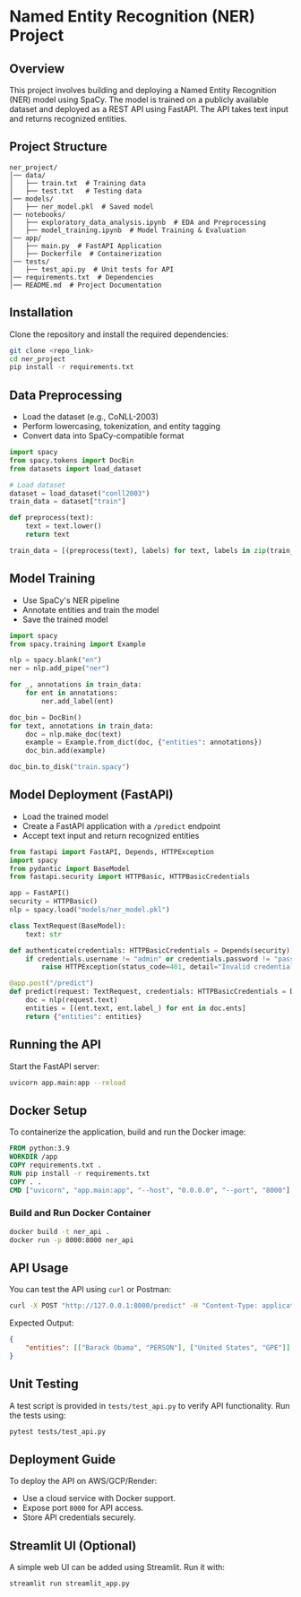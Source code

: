 # Named Entity Recognition (NER) Project

## Overview
This project involves building and deploying a Named Entity Recognition (NER) model using SpaCy. The model is trained on a publicly available dataset and deployed as a REST API using FastAPI. The API takes text input and returns recognized entities.

## Project Structure
```
ner_project/
│── data/
│   ├── train.txt  # Training data
│   ├── test.txt   # Testing data
│── models/
│   ├── ner_model.pkl  # Saved model
│── notebooks/
│   ├── exploratory_data_analysis.ipynb  # EDA and Preprocessing
│   ├── model_training.ipynb  # Model Training & Evaluation
│── app/
│   ├── main.py  # FastAPI Application
│   ├── Dockerfile  # Containerization
│── tests/
│   ├── test_api.py  # Unit tests for API
│── requirements.txt  # Dependencies
│── README.md  # Project Documentation
```

## Installation
Clone the repository and install the required dependencies:
```sh
git clone <repo_link>
cd ner_project
pip install -r requirements.txt
```

## Data Preprocessing
- Load the dataset (e.g., CoNLL-2003)
- Perform lowercasing, tokenization, and entity tagging
- Convert data into SpaCy-compatible format

```python
import spacy
from spacy.tokens import DocBin
from datasets import load_dataset

# Load dataset
dataset = load_dataset("conll2003")
train_data = dataset["train"]

def preprocess(text):
    text = text.lower()
    return text

train_data = [(preprocess(text), labels) for text, labels in zip(train_data["tokens"], train_data["ner_tags"])]
```

## Model Training
- Use SpaCy's NER pipeline
- Annotate entities and train the model
- Save the trained model

```python
import spacy
from spacy.training import Example

nlp = spacy.blank("en")
ner = nlp.add_pipe("ner")

for _, annotations in train_data:
    for ent in annotations:
        ner.add_label(ent)

doc_bin = DocBin()
for text, annotations in train_data:
    doc = nlp.make_doc(text)
    example = Example.from_dict(doc, {"entities": annotations})
    doc_bin.add(example)

doc_bin.to_disk("train.spacy")
```

## Model Deployment (FastAPI)
- Load the trained model
- Create a FastAPI application with a `/predict` endpoint
- Accept text input and return recognized entities

```python
from fastapi import FastAPI, Depends, HTTPException
import spacy
from pydantic import BaseModel
from fastapi.security import HTTPBasic, HTTPBasicCredentials

app = FastAPI()
security = HTTPBasic()
nlp = spacy.load("models/ner_model.pkl")

class TextRequest(BaseModel):
    text: str

def authenticate(credentials: HTTPBasicCredentials = Depends(security)):
    if credentials.username != "admin" or credentials.password != "password":
        raise HTTPException(status_code=401, detail="Invalid credentials")

@app.post("/predict")
def predict(request: TextRequest, credentials: HTTPBasicCredentials = Depends(authenticate)):
    doc = nlp(request.text)
    entities = [(ent.text, ent.label_) for ent in doc.ents]
    return {"entities": entities}
```

## Running the API
Start the FastAPI server:
```sh
uvicorn app.main:app --reload
```

## Docker Setup
To containerize the application, build and run the Docker image:
```dockerfile
FROM python:3.9
WORKDIR /app
COPY requirements.txt .
RUN pip install -r requirements.txt
COPY . .
CMD ["uvicorn", "app.main:app", "--host", "0.0.0.0", "--port", "8000"]
```

### Build and Run Docker Container
```sh
docker build -t ner_api .
docker run -p 8000:8000 ner_api
```

## API Usage
You can test the API using `curl` or Postman:
```sh
curl -X POST "http://127.0.0.1:8000/predict" -H "Content-Type: application/json" -u admin:password -d '{"text": "Barack Obama was the 44th President of the United States."}'
```
Expected Output:
```json
{
    "entities": [["Barack Obama", "PERSON"], ["United States", "GPE"]]
}
```

## Unit Testing
A test script is provided in `tests/test_api.py` to verify API functionality.
Run the tests using:
```sh
pytest tests/test_api.py
```

## Deployment Guide
To deploy the API on AWS/GCP/Render:
- Use a cloud service with Docker support.
- Expose port `8000` for API access.
- Store API credentials securely.

## Streamlit UI (Optional)
A simple web UI can be added using Streamlit.
Run it with:
```sh
streamlit run streamlit_app.py
```

